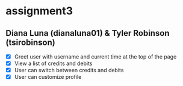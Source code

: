 # assignment3
## Diana Luna (dianaluna01) & Tyler Robinson (tsirobinson)

- [X] Greet user with username and current time at the top of the page
- [X] View a list of credits and debits
- [X] User can switch between credits and debits
- [X] User can customize profile
